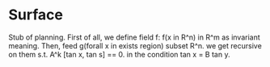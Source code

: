 # Surface
Stub of planning. First of all, we define field f: f(x in R^n) in R^m as invariant meaning. Then,
feed g(forall x in exists region) subset R^n. we get recursive on them s.t. A^k \[tan x, tan s\] == 0.
in the condition tan x = B tan y.

